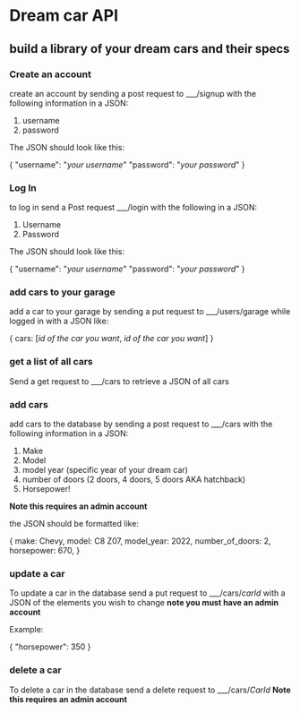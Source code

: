 # Dream car API
## build a library of your dream cars and their specs

### Create an account
create an account by sending a post request to ___/signup with the following information in a JSON:
1. username
2. password

The JSON should look like this:

{
    "username": "*your username*"
    "password": "*your password*"
}

### Log In 
to log in send a Post request ___/login with the following in a JSON:
1. Username
2. Password

The JSON should look like this:

{
    "username": "*your username*"
    "password": "*your password*"
}

### add cars to your garage
add a car to your garage by sending a put request to ___/users/garage while logged in with a JSON like:

{
    cars: [*id of the car you want*, *id of the car you want*]
}



### get a list of all cars
Send a get request to ___/cars to retrieve a JSON of all cars

### add cars
add cars to the database by sending a post request to ___/cars with the following information in a JSON:
1. Make
2. Model
3. model year (specific year of your dream car)
4. number of doors (2 doors, 4 doors, 5 doors AKA hatchback)
5. Horsepower!

**Note this requires an admin account**

the JSON should be formatted like:

{
    make: Chevy,
    model: C8 Z07,
    model_year: 2022,
    number_of_doors: 2,
    horsepower: 670,
}

### update a car
To update a car in the database send a put request to ___/cars/*carId* with a JSON of the elements you wish to change **note you must have an admin account**

Example:

{
    "horsepower": 350
}

### delete a car
To delete a car in the database send a delete request to ___/cars/*CarId* **Note this requires an admin account**